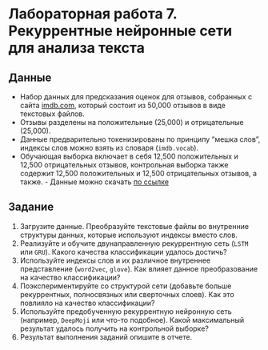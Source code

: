 # Лабораторная работа 7. Рекуррентные нейронные сети для анализа текста
## Данные

- Набор данных для предсказания оценок для отзывов, собранных с сайта [imdb.com](https://www.imdb.com), который состоит из 50,000 отзывов в виде текстовых файлов.
- Отзывы разделены на положительные (25,000) и отрицательные (25,000).
- Данные предварительно токенизированы по принципу “мешка слов”, индексы слов можно взять из словаря (`imdb.vocab`).
- Обучающая выборка включает в себя 12,500 положительных и 12,500 отрицательных отзывов, контрольная выборка также содержит 12,500 положительных и 12,500 отрицательных отзывов, а также. - Данные можно скачать [по ссылке](https://ai.stanford.edu/~amaas/data/sentiment/)

## Задание
1. Загрузите данные. Преобразуйте текстовые файлы во внутренние структуры данных, которые используют индексы вместо слов.
2. Реализуйте и обучите двунаправленную рекуррентную сеть (`LSTM` или `GRU`). Какого качества классификации удалось достичь?
3. Используйте индексы слов и их различное внутреннее представление (`word2vec`, `glove`). Как влияет данное преобразование на качество классификации?
4. Поэкспериментируйте со структурой сети (добавьте больше рекуррентных, полносвязных или сверточных слоев). Как это повлияло на качество классификации?
5. Используйте предобученную рекуррентную нейронную сеть (например, `DeepMoji` или что-то подобное). Какой максимальный результат удалось получить на контрольной выборке?
6. Результат выполнения заданий опишите в отчете.
